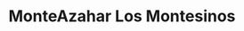 ---
title: "MonteAzahar Los Montesinos"
url: /los-montesinos/monteazahar-los-montesinos/
shop: Garten-Center
---
